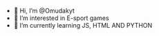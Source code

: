 - 👋 Hi, I’m @Omudakyt
- 👀 I’m interested in E-sport games
- 🌱 I’m currently learning JS, HTML AND PYTHON


